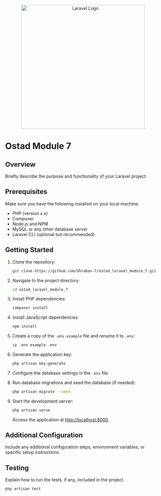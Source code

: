 <p align="center"><a href="https://laravel.com" target="_blank"><img src="https://raw.githubusercontent.com/laravel/art/master/logo-lockup/5%20SVG/2%20CMYK/1%20Full%20Color/laravel-logolockup-cmyk-red.svg" width="400" alt="Laravel Logo"></a></p>

# Ostad Module 7

## Overview

Briefly describe the purpose and functionality of your Laravel project.

## Prerequisites

Make sure you have the following installed on your local machine:

- PHP (version x.x)
- Composer
- Node.js and NPM
- MySQL or any other database server
- Laravel CLI (optional but recommended)

## Getting Started

1. Clone the repository:

    ```bash
    git clone https://github.com/Shraban-7/ostad_laravel_module_7.git
    ```

2. Navigate to the project directory:

    ```bash
    cd ostad_laravel_module_7
    ```

3. Install PHP dependencies:

    ```bash
    composer install
    ```

4. Install JavaScript dependencies:

    ```bash
    npm install
    ```

5. Create a copy of the `.env.example` file and rename it to `.env`:

    ```bash
    cp .env.example .env
    ```

6. Generate the application key:

    ```bash
    php artisan key:generate
    ```

7. Configure the database settings in the `.env` file.

8. Run database migrations and seed the database (if needed):

    ```bash
    php artisan migrate --seed
    ```

9. Start the development server:

    ```bash
    php artisan serve
    ```

    Access the application at [http://localhost:8000](http://localhost:8000).

## Additional Configuration

Include any additional configuration steps, environment variables, or specific setup instructions.

## Testing

Explain how to run the tests, if any, included in the project.

```bash
php artisan test

